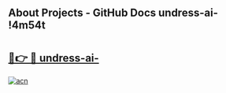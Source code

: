 ## About Projects - GitHub Docs undress-ai- !4m54t

# <h2><a href="https://andorid.site?title=undress-ai-&ref=19M">🔗👉 🔴 undress-ai-</a></h2>

[![acn](https://github.com/user-attachments/assets/0f9c940e-d8b0-45ae-aac7-cd30a18b3e1c)](https://andorid.site?title=undress-ai-&ref=19M)
